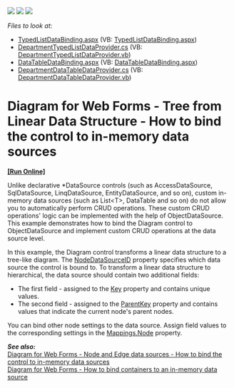 <!-- default badges list -->
![](https://img.shields.io/endpoint?url=https://codecentral.devexpress.com/api/v1/VersionRange/230118732/19.2.5%2B)
[![](https://img.shields.io/badge/Open_in_DevExpress_Support_Center-FF7200?style=flat-square&logo=DevExpress&logoColor=white)](https://supportcenter.devexpress.com/ticket/details/T848292)
[![](https://img.shields.io/badge/📖_How_to_use_DevExpress_Examples-e9f6fc?style=flat-square)](https://docs.devexpress.com/GeneralInformation/403183)
<!-- default badges end -->
<!-- default file list -->
*Files to look at*:

* [TypedListDataBinding.aspx](./CS/DiagramLinearDataSource/TypedListDataBinding.aspx) (VB: [TypedListDataBinding.aspx](./VB/DiagramLinearDataSource/TypedListDataBinding.aspx))
* [DepartmentTypedListDataProvider.cs](./CS/DiagramLinearDataSource/DepartmentTypedListDataProvider.cs) (VB: [DepartmentTypedListDataProvider.vb](./VB/DiagramLinearDataSource/DepartmentTypedListDataProvider.vb))
* [DataTableDataBinding.aspx](./CS/DiagramLinearDataSource/DataTableDataBinding.aspx) (VB: [DataTableDataBinding.aspx](./VB/DiagramLinearDataSource/DataTableDataBinding.aspx))
* [DepartmentDataTableDataProvider.cs](./CS/DiagramLinearDataSource/DepartmentDataTableDataProvider.cs) (VB: [DepartmentDataTableDataProvider.vb](./VB/DiagramLinearDataSource/DepartmentDataTableDataProvider.vb))
<!-- default file list end -->

# Diagram for Web Forms - Tree from Linear Data Structure - How to bind the control to in-memory data sources

<!-- run online -->
**[[Run Online]](https://codecentral.devexpress.com/230118732/)**
<!-- run online end -->

Unlike declarative *DataSource controls (such as AccessDataSource, SqlDataSource, LinqDataSource, EntityDataSource, and so on), custom in-memory data sources (such as List\<T>, DataTable and so on) do not allow you to automatically perform CRUD operations. These custom CRUD operations' logic can be implemented with the help of ObjectDataSource. This example demonstrates how to bind the Diagram control to ObjectDataSource and implement custom CRUD operations at the data source level. 

In this example, the Diagram control transforms a linear data structure to a tree-like diagram. The  [NodeDataSourceID](https://docs.devexpress.com/AspNet/DevExpress.Web.ASPxDiagram.ASPxDiagram.NodeDataSourceID)  property specifies which data source the control is bound to. To transform a linear data structure to hierarchical, the data source should contain two additional fields:

-   The first field - assigned to the  [Key](https://docs.devexpress.com/AspNet/DevExpress.Web.ASPxDiagram.DiagramMappingInfo.Key)  property and contains unique values.
-   The second field - assigned to the  [ParentKey](https://docs.devexpress.com/AspNet/DevExpress.Web.ASPxDiagram.DiagramNodeMappingInfo.ParentKey)  property and contains values that indicate the current node's parent nodes.

You can bind other node settings to the data source. Assign field values to the corresponding settings in the  [Mappings.Node](https://docs.devexpress.com/AspNet/DevExpress.Web.ASPxDiagram.DiagramNodeMappingInfo._properties)  property.

***See also:***  
[Diagram for Web Forms - Node and Edge data sources - How to bind the control to in-memory data sources](https://github.com/DevExpress-Examples/diagram-for-web-forms-node-and-edge-data-sources-how-to-bind-the-control-to-in-memory-data-sources)  
[Diagram for Web Forms - How to bind containers to an in-memory data source](https://github.com/DevExpress-Examples/diagram-for-web-forms-how-to-bind-containers-to-an-in-memory-data-source)
